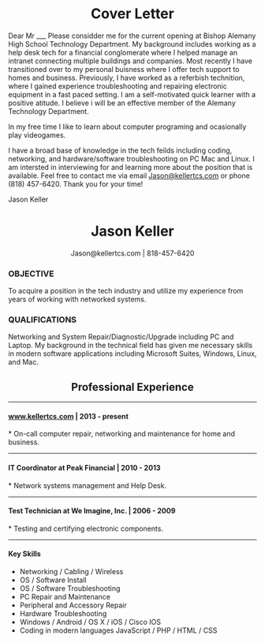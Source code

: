<h1 align="center">Cover Letter</h1>
<p>Dear Mr ___
Please considder me for the current opening at Bishop Alemany High School Technology Department. My background includes working as a help desk tech for a financial conglomerate where I helped manage an intranet connecting multiple buildings and companies. Most recently I have transitioned over to my personal buisness where I offer tech support to homes and business. 
Previously, I have worked as a referbish technition, where I gained experience troubleshooting and repairing electronic equipment in a fast paced setting. I am a self-motivated quick learner with a positive atitude. I believe i will be an effective member of  the Alemany Technology Department.

In my free time I like to learn about computer programing and ocasionally play videogames.

I have a broad base of knowledge in the tech feilds including coding, networking, and hardware/software troubleshooting on PC Mac and Linux. I am intersted in interviewing for and learning more about the position that is available. Feel free to contact me via email Jason@kellertcs.com  or phone (818) 457-6420. Thank you for your time!

Jason Keller</p>

<h1 align="center">Jason Keller</h1>
<p align="center">Jason@kellertcs.com | 818-457-6420</p>
<h3>OBJECTIVE</h3>
<p>To acquire a position in the tech industry and utilize my experience from years of working with networked systems.</p>
<h3>QUALIFICATIONS</h3>
<p>Networking and System Repair/Diagnostic/Upgrade including PC and Laptop. My background in the technical field has given me necessary skills in modern software applications including Microsoft Suites, Windows, Linux, and Mac.</p>

<h2 align="center">Professional Experience</h2>
<hr>
<h4><a href="#top">www.kellertcs.com</a> | 2013 - present</h4> 
  * On-call computer repair, networking and maintenance for home and business.
<hr>
<h4>IT Coordinator at Peak Financial | 2010 - 2013</h4>
  * Network systems management and Help Desk.
<hr>
<h4>Test Technician at We Imagine, Inc. | 2006 - 2009</h4>
  * Testing and certifying electronic components.
<hr>
<h4>Key Skills</h4>
<ul class="keySkills">
<li>Networking / Cabling / Wireless</li>
<li>OS / Software Install</li>
<li>OS / Software Troubleshooting</li>
<li>PC Repair and Maintenance</li>
<li>Peripheral and Accessory Repair</li>
<li>Hardware Troubleshooting</li>
<li>Windows / Android / OS X / iOS / Cisco IOS</li>
<li>Coding in modern languages JavaScript / PHP / HTML / CSS</li>
</ul>
